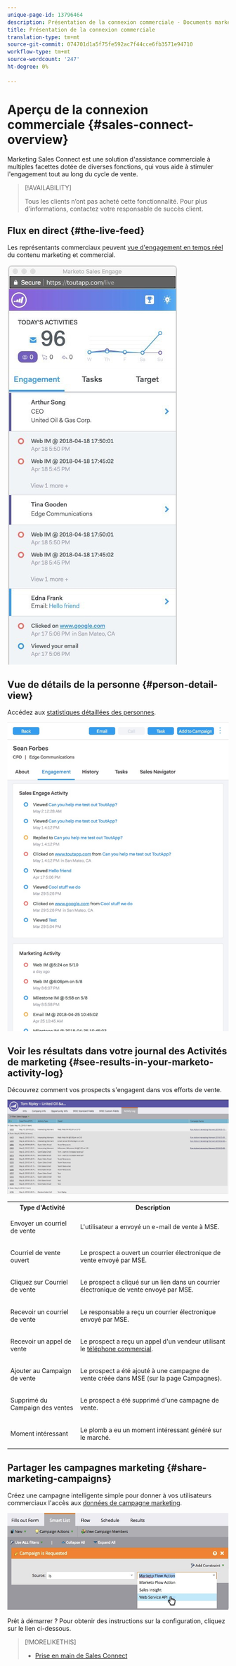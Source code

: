 ```yaml
---
unique-page-id: 13796464
description: Présentation de la connexion commerciale - Documents marketing - Documentation du produit
title: Présentation de la connexion commerciale
translation-type: tm+mt
source-git-commit: 074701d1a5f75fe592ac7f44cce6fb3571e94710
workflow-type: tm+mt
source-wordcount: '247'
ht-degree: 0%

---
```



# Aperçu de la connexion commerciale {#sales-connect-overview}

Marketing Sales Connect est une solution d&#39;assistance commerciale à multiples facettes dotée de diverses fonctions, qui vous aide à stimuler l&#39;engagement tout au long du cycle de vente.

>[!AVAILABILITY]
>
>
>Tous les clients n’ont pas acheté cette fonctionnalité. Pour plus d’informations, contactez votre responsable de succès client.

## Flux en direct {#the-live-feed}

Les représentants commerciaux peuvent [vue d&#39;engagement en temps réel](http://docs.marketo.com/x/d4TS) du contenu marketing et commercial.

![](assets/engagement.jpg)

## Vue de détails de la personne {#person-detail-view}

Accédez aux [statistiques détaillées des personnes](http://docs.marketo.com/x/e4TS).

![](assets/2018-05-11-at-3.28-pm.jpg)

## Voir les résultats dans votre journal des Activités de marketing {#see-results-in-your-marketo-activity-log}

Découvrez comment vos prospects s&#39;engagent dans vos efforts de vente.

![](assets/2018-05-11-at-3.30-pm.jpg)

<table> 
 <tbody> 
  <tr> 
   <th>Type d'Activité</th> 
   <th>Description</th> 
  </tr> 
  <tr> 
   <td><p>Envoyer un courriel de vente</p></td> 
   <td><p>L'utilisateur a envoyé un e-mail de vente à MSE.</p></td> 
  </tr> 
  <tr> 
   <td><p>Courriel de vente ouvert</p></td> 
   <td><p>Le prospect a ouvert un courrier électronique de vente envoyé par MSE.</p></td> 
  </tr> 
  <tr> 
   <td><p>Cliquez sur Courriel de vente</p></td> 
   <td><p>Le prospect a cliqué sur un lien dans un courrier électronique de vente envoyé par MSE.</p></td> 
  </tr> 
  <tr> 
   <td colspan="1"><p>Recevoir un courriel de vente</p></td> 
   <td colspan="1"><p>Le responsable a reçu un courrier électronique envoyé par MSE.</p></td> 
  </tr> 
  <tr> 
   <td colspan="1"><p>Recevoir un appel de vente</p></td> 
   <td colspan="1"><p>Le prospect a reçu un appel d'un vendeur utilisant le <a href="http://docs.marketo.com/x/NgDb" rel="nofollow">téléphone commercial</a>.</p></td> 
  </tr> 
  <tr> 
   <td colspan="1"><p>Ajouter au Campaign de vente</p></td> 
   <td colspan="1"><p>Le prospect a été ajouté à une campagne de vente créée dans MSE (sur la page Campagnes).</p></td> 
  </tr> 
  <tr> 
   <td colspan="1"><p>Supprimé du Campaign des ventes</p></td> 
   <td colspan="1"><p>Le prospect a été supprimé d'une campagne de vente.</p></td> 
  </tr> 
  <tr> 
   <td colspan="1"><p>Moment intéressant</p></td> 
   <td colspan="1"><p>Le plomb a eu un moment intéressant généré sur le marché.</p></td> 
  </tr> 
 </tbody> 
</table>

## Partager les campagnes marketing {#share-marketing-campaigns}

Créez une campagne intelligente simple pour donner à vos utilisateurs commerciaux l&#39;accès aux [données de campagne marketing](http://docs.marketo.com/x/NwDh).

![](assets/campaign-is-requested.jpg)

Prêt à démarrer ? Pour obtenir des instructions sur la configuration, cliquez sur le lien ci-dessous.

>[!MORELIKETHIS]
>
>* [Prise en main de Sales Connect](http://docs.marketo.com/x/coTS)

>



